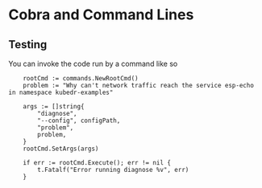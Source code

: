 # Cobra and Command Lines

## Testing

You can invoke the code run by a command like so

```
    rootCmd := commands.NewRootCmd()
	problem := "Why can't network traffic reach the service esp-echo in namespace kubedr-examples"

	args := []string{
		"diagnose",
		"--config", configPath,
		"problem",
		problem,
	}
	rootCmd.SetArgs(args)

	if err := rootCmd.Execute(); err != nil {
		t.Fatalf("Error running diagnose %v", err)
	}
```